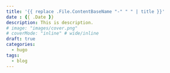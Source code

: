 ```yaml
---
title: '{{ replace .File.ContentBaseName "-" " " | title }}'
date : {{ .Date }}
description: This is description.
# image: "images/cover.png"
# coverMode: "inline" # wide/inline
draft: true
categories:
  - hugo
tags:
  - blog
---
```

